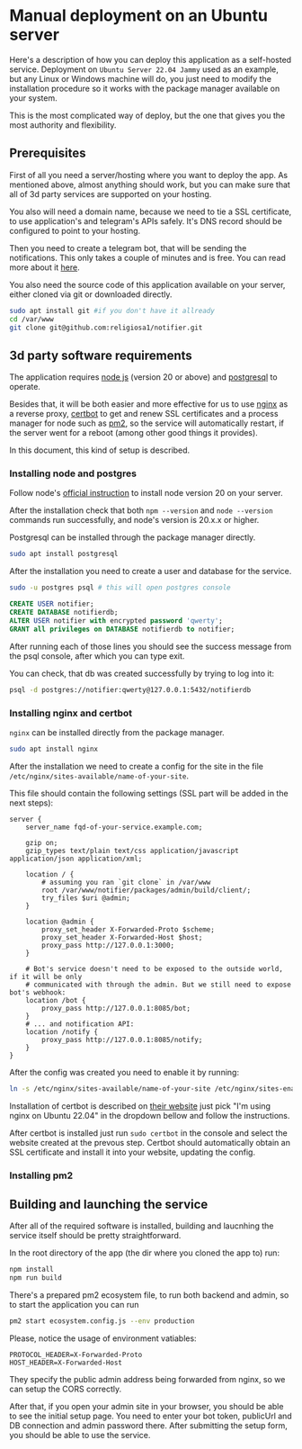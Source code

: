 # Manual deployment on an Ubuntu server

Here's a description of how you can deploy this application as a self-hosted service.
Deployment on `Ubuntu Server 22.04 Jammy` used as an example, but any Linux or 
Windows machine will do, you just need to modify the installation procedure 
so it works with the package manager available on your system.

This is the most complicated way of deploy, but the one that gives you the most
authority and flexibility.

## Prerequisites

First of all you need a server/hosting where you want to deploy the app.
As mentioned above, almost anything should work, but you can make sure that all 
of 3d party services are supported on your hosting.

You also will need a domain name, because we need to tie a SSL certificate, to 
use application's and telegram's APIs safely. It's DNS record should be configured to 
point to your hosting.

Then you need to create a telegram bot, that will be sending the notifications.
This only takes a couple of minutes and is free. You can read more about it 
[here](https://core.telegram.org/bots/tutorial#getting-ready).

You also need the source code of this application available on your server,
either cloned via git or downloaded directly.

```sh
sudo apt install git #if you don't have it allready
cd /var/www
git clone git@github.com:religiosa1/notifier.git
```

## 3d party software requirements

The application requires [node js](https://nodejs.org/en) (version 20 or above) 
and [postgresql](https://www.postgresql.org/) to operate.

Besides that, it will be both easier and more effective for us to use 
[nginx](https://www.nginx.com/) as a reverse proxy, [certbot](https://certbot.eff.org/) 
to get and renew SSL certificates and a process manager for node such as 
[pm2](https://pm2.keymetrics.io/), so the service will automatically restart, if
the server went for a reboot (among other good things it provides).

In this document, this kind of setup is described.

### Installing node and postgres

Follow node's [official instruction](https://nodejs.org/en/download/package-manager) to 
install node version 20 on your server. 

After the installation check that both `npm --version` and `node --version` commands run
successfully, and node's version is 20.x.x or higher.

Postgresql can be installed through the package manager directly. 
```sh
sudo apt install postgresql
```

After the installation you need to create a user and database for the service.

```sh
sudo -u postgres psql # this will open postgres console
```

```sql
CREATE USER notifier;
CREATE DATABASE notifierdb; 
ALTER USER notifier with encrypted password 'qwerty';
GRANT all privileges on DATABASE notifierdb to notifier;
```

After running each of those lines you should see the success message from the 
psql console, after which you can type exit.

You can check, that db was created successfully by trying to log into it:

```sh
psql -d postgres://notifier:qwerty@127.0.0.1:5432/notifierdb
```

### Installing nginx and certbot

`nginx` can be installed directly from the package manager.

```sh
sudo apt install nginx 
```

After the installation we need to create a config for the site in the
file `/etc/nginx/sites-available/name-of-your-site`.

This file should contain the following settings (SSL part will be added in the next steps):

```
server {
	server_name fqd-of-your-service.example.com;

	gzip on;
	gzip_types text/plain text/css application/javascript application/json application/xml;

	location / {
		# assuming you ran `git clone` in /var/www
		root /var/www/notifier/packages/admin/build/client/;
		try_files $uri @admin;
	}

	location @admin {
		proxy_set_header X-Forwarded-Proto $scheme;
		proxy_set_header X-Forwarded-Host $host;
		proxy_pass http://127.0.0.1:3000;
	}

	# Bot's service doesn't need to be exposed to the outside world, if it will be only
	# communicated with through the admin. But we still need to expose bot's webhook:
	location /bot {
		proxy_pass http://127.0.0.1:8085/bot;
	}
	# ... and notification API:
	location /notify {
		proxy_pass http://127.0.0.1:8085/notify;
	}
}
```

After the config was created you need to enable it by running:

```sh
ln -s /etc/nginx/sites-available/name-of-your-site /etc/nginx/sites-enabled
```

Installation of certbot is described on [their website](https://certbot.eff.org/) 
just pick "I'm using nginx on Ubuntu 22.04" in the dropdown bellow and follow 
the instructions.

After certbot is installed just run `sudo certbot` in the console and select
the website created at the prevous step. Certbot should automatically obtain
an SSL certificate and install it into your website, updating the config.

### Installing pm2 

## Building and launching the service

After all of the required software is installed, building and laucnhing the service 
itself should be pretty straightforward.

In the root directory of the app (the dir where you cloned the app to) run:
```sh
npm install
npm run build
```

There's a prepared pm2 ecosystem file, to run both backend and admin, so to start the 
application you can run 

```sh
pm2 start ecosystem.config.js --env production
```
Please, notice the usage of environment vatiables:
```
PROTOCOL_HEADER=X-Forwarded-Proto
HOST_HEADER=X-Forwarded-Host
```

They specify the public admin address being forwarded from nginx, so we can setup 
the CORS correctly.

After that, if you open your admin site in your browser, you should be able to see
the initial setup page. You need to enter your bot token, publicUrl and DB
connection and admin password there. After submitting the setup form, you should
be able to use the service.